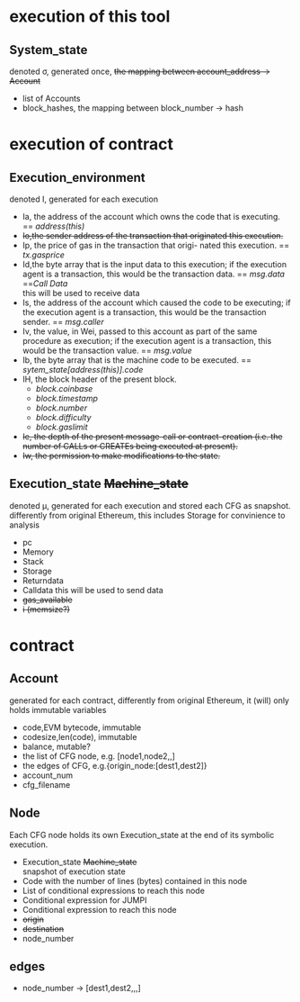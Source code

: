 <!--
# parts
## Storage
## Memory
## Stack
## Returndata
Unlimited byte array similar to  memory. When the size of return value is fixed, it looks like the stack is being used as a place to store the return value.
##Calldata
-->
# execution of this tool
## System_state
denoted σ, generated once, ~~the mapping between account_address -> Account~~
- list of Accounts
- block_hashes, the mapping between block_number -> hash
# execution of contract
## Execution_environment
denoted I, generated for each execution
- Ia, the address of the account which owns the code that is executing. == *address(this)*
- ~~Io,the sender address of the transaction that originated this execution.~~
- Ip, the price of gas in the transaction that origi- nated this execution. == *tx.gasprice*
- Id,the byte array that is the input data to this execution; if the execution agent is a transaction, this would be the transaction data. == *msg.data* ==*Call Data*  
this will be used to receive data
- Is, the address of the account which caused the code to be executing; if the execution agent is a transaction, this would be the transaction sender. == *msg.caller*
- Iv, the value, in Wei, passed to this account as part of the same procedure as execution; if the execution agent is a transaction, this would be the transaction value. == *msg.value*
- Ib, the byte array that is the machine code to be executed. == *sytem_state[address(this)].code*
- IH, the block header of the present block.
    - *block.coinbase*
    - *block.timestamp*
    - *block.number*
    - *block.difficulty*
    - *block.gaslimit*
- ~~Ie, the depth of the present message-call or contract-creation (i.e. the number of CALLs or CREATEs being executed at present).~~
- ~~Iw, the permission to make modifications to the state.~~


## Execution_state ~~Machine_state~~
denoted µ, generated for each execution and stored each CFG as snapshot. differently from original Ethereum, this includes Storage for convinience to analysis
- pc
- Memory
- Stack
- Storage
- Returndata
- Calldata
this will be used to send data
- ~~gas_available~~
- ~~i (memsize?)~~

# contract
## Account
generated for each contract, differently from original Ethereum, it (will) only holds immutable variables
- code,EVM bytecode, immutable
- codesize,len(code), immutable
- balance, mutable?
- the list of CFG node, e.g. [node1,node2,,]
- the edges of CFG, e.g.{origin_node:[dest1,dest2]}
- account_num
- cfg_filename

## Node
Each CFG node holds its own Execution_state at the end of its symbolic execution.
- Execution_state ~~Machine_state~~  
snapshot of execution state
- Code with the number of lines (bytes) contained in this node
- List of conditional expressions to reach this node
- Conditional expression for JUMPI
- Conditional expression to reach this node
- ~~origin~~
- ~~destination~~
- node_number

## edges
- node_number -> [dest1,dest2,,,]

